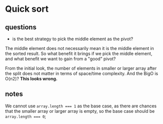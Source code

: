# Quick sort

## questions

- is the best strategy to pick the middle element as the pivot?

The middle element does not necessarily mean it is the middle element in the sorted result. So what benefit it brings if we pick the middle element, and what benefit we want to gain from a "good" pivot?

From the initial look, the number of elements in smaller or larger array after the split does not matter in terms of space/time complexity. And the BigO is O(n2)? **This looks wrong.**

## notes

We cannot use `array.length === 1` as the base case, as there are chances that the smaller array or larger array is empty, so the base case should be `array.length === 0`;
